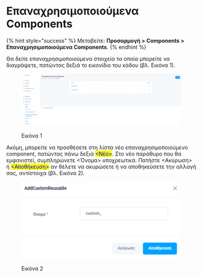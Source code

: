 # Επαναχρησιμοποιούμενα Components

{% hint style="success" %}
Μεταβείτε: **Προσαρμογή > Components > Επαναχρησιμοποιούμενα Components**.
{% endhint %}

Θα δείτε επαναχρησιμοποιούμενα στοιχεία τα οποία μπορείτε να διαγράψετε, πατώντας δεξιά το εικονίδιο του κάδου (βλ. Εικόνα 1).&#x20;

<figure><img src="../../../.gitbook/assets/ScreenHunter 239 (1).png" alt=""><figcaption><p>Εικόνα 1</p></figcaption></figure>

Ακόμη, μπορείτε να προσθέσετε στη λίστα νέο επαναχρησιμοποιούμενο component, πατώντας πάνω δεξιά <mark style="color:blue;"><Νέο></mark>. Στο νέο παράθυρο που θα εμφανιστεί, συμπληρώνετε <Όνομα> υποχρεωτικά. Πατήστε <Ακύρωση> ή <mark style="color:blue;"><Αποθήκευση></mark> αν θέλετε να ακυρώσετε ή να αποθηκεύσετε την αλλαγή σας, αντίστοιχα (βλ. Εικόνα 2).

<figure><img src="../../../.gitbook/assets/ScreenHunter 846.png" alt=""><figcaption><p>Εικόνα 2</p></figcaption></figure>
